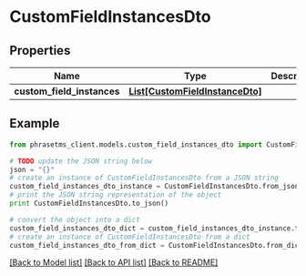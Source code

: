 # CustomFieldInstancesDto

## Properties

| Name                       | Type                                                          | Description | Notes      |
| -------------------------- | ------------------------------------------------------------- | ----------- | ---------- |
| **custom_field_instances** | [**List[CustomFieldInstanceDto]**](CustomFieldInstanceDto.md) |             | [optional] |

## Example

```python
from phrasetms_client.models.custom_field_instances_dto import CustomFieldInstancesDto

# TODO update the JSON string below
json = "{}"
# create an instance of CustomFieldInstancesDto from a JSON string
custom_field_instances_dto_instance = CustomFieldInstancesDto.from_json(json)
# print the JSON string representation of the object
print CustomFieldInstancesDto.to_json()

# convert the object into a dict
custom_field_instances_dto_dict = custom_field_instances_dto_instance.to_dict()
# create an instance of CustomFieldInstancesDto from a dict
custom_field_instances_dto_from_dict = CustomFieldInstancesDto.from_dict(custom_field_instances_dto_dict)
```

[[Back to Model list]](../README.md#documentation-for-models) [[Back to API list]](../README.md#documentation-for-api-endpoints) [[Back to README]](../README.md)

